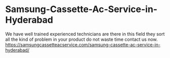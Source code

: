 # Samsung-Cassette-Ac-Service-in-Hyderabad
We have well trained experienced technicians  are there in this field they sort all the kind of problem in your product do not waste time contact us now. https://samsungcassetteacservice.com/samsung-cassette-ac-service-in-hyderabad/
